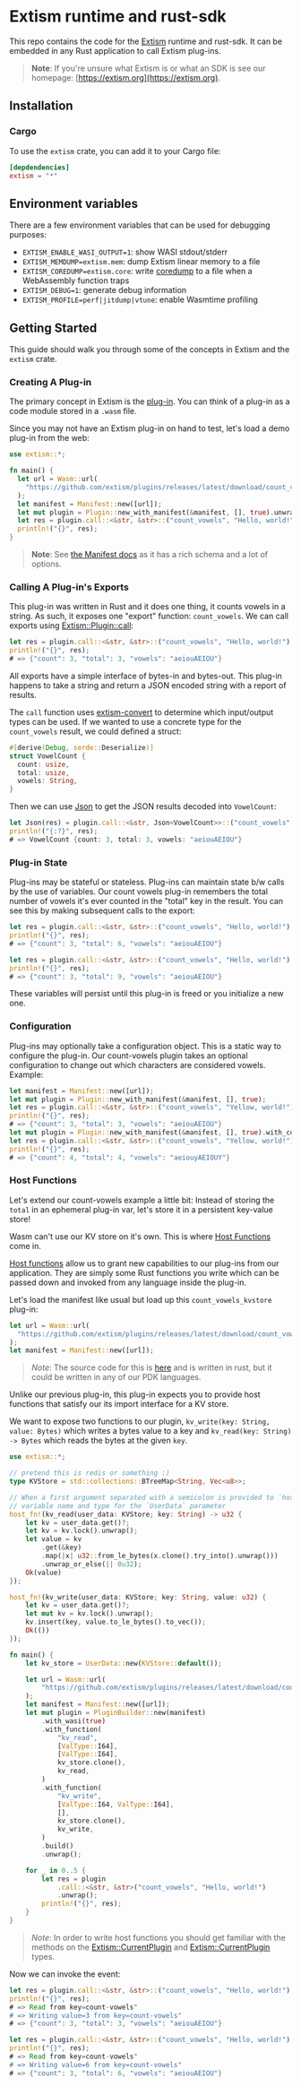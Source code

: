 # Extism runtime and rust-sdk

This repo contains the code for the [Extism](https://extism.org/) runtime and rust-sdk. It can be embedded in any Rust application to call Extism plug-ins.

> **Note**: If you're unsure what Extism is or what an SDK is see our homepage: [https://extism.org](https://extism.org).

## Installation

### Cargo

To use the `extism` crate, you can add it to your Cargo file:

```toml
[depdendencies]
extism = "*"
```

## Environment variables

There are a few environment variables that can be used for debugging purposes:

- `EXTISM_ENABLE_WASI_OUTPUT=1`: show WASI stdout/stderr
- `EXTISM_MEMDUMP=extism.mem`: dump Extism linear memory to a file
- `EXTISM_COREDUMP=extism.core`: write [coredump](https://github.com/WebAssembly/tool-conventions/blob/main/Coredump.md) to a file when a WebAssembly function traps
- `EXTISM_DEBUG=1`: generate debug information
- `EXTISM_PROFILE=perf|jitdump|vtune`: enable Wasmtime profiling

## Getting Started

This guide should walk you through some of the concepts in Extism and the `extism` crate.

### Creating A Plug-in

The primary concept in Extism is the [plug-in](https://extism.org/docs/concepts/plug-in). You can think of a plug-in as a code module stored in a `.wasm` file.

Since you may not have an Extism plug-in on hand to test, let's load a demo plug-in from the web:

```rust
use extism::*;

fn main() {
  let url = Wasm::url(
    "https://github.com/extism/plugins/releases/latest/download/count_vowels.wasm"
  );
  let manifest = Manifest::new([url]);
  let mut plugin = Plugin::new_with_manifest(&manifest, [], true).unwrap();
  let res = plugin.call::<&str, &str>::("count_vowels", "Hello, world!").unwrap();
  println!("{}", res);
}
```

> **Note**: See [the Manifest docs](https://docs.rs/extism-manifest/extism_manifest/) as it has a rich schema and a lot of options.

### Calling A Plug-in's Exports

This plug-in was written in Rust and it does one thing, it counts vowels in a string. As such, it exposes one "export" function: `count_vowels`. We can call exports using [Extism::Plugin::call](https://docs.rs/extism/latest/extism/struct.Plugin.html#method.call):

```rust
let res = plugin.call::<&str, &str>::("count_vowels", "Hello, world!").unwrap();
println!("{}", res);
# => {"count": 3, "total": 3, "vowels": "aeiouAEIOU"}
```

All exports have a simple interface of bytes-in and bytes-out. This plug-in happens to take a string and return a JSON encoded string with a report of results.

The `call` function uses [extism-convert](https://docs.rs/extism-convert) to determine which input/output types can be used. If we wanted to use a concrete type for
the `count_vowels` result, we could defined a struct:

```rust
#[derive(Debug, serde::Deserialize)]
struct VowelCount {
  count: usize,
  total: usize,
  vowels: String,
}
```

Then we can use [Json](https://docs.rs/extism-convert/latest/extism_convert/struct.Json.html) to get the JSON results decoded into `VowelCount`:

```rust
let Json(res) = plugin.call::<&str, Json<VowelCount>>::("count_vowels", "Hello, world!").unwrap();
println!("{:?}", res);
# => VowelCount {count: 3, total: 3, vowels: "aeiouAEIOU"}
```

### Plug-in State

Plug-ins may be stateful or stateless. Plug-ins can maintain state b/w calls by the use of variables. Our count vowels plug-in remembers the total number of vowels it's ever counted in the "total" key in the result. You can see this by making subsequent calls to the export:

```rust
let res = plugin.call::<&str, &str>::("count_vowels", "Hello, world!").unwrap();
println!("{}", res);
# => {"count": 3, "total": 6, "vowels": "aeiouAEIOU"}

let res = plugin.call::<&str, &str>::("count_vowels", "Hello, world!").unwrap();
println!("{}", res);
# => {"count": 3, "total": 9, "vowels": "aeiouAEIOU"}
```

These variables will persist until this plug-in is freed or you initialize a new one.

### Configuration

Plug-ins may optionally take a configuration object. This is a static way to configure the plug-in. Our count-vowels plugin takes an optional configuration to change out which characters are considered vowels. Example:

```rust
let manifest = Manifest::new([url]);
let mut plugin = Plugin::new_with_manifest(&manifest, [], true);
let res = plugin.call::<&str, &str>::("count_vowels", "Yellow, world!").unwrap();
println!("{}", res);
# => {"count": 3, "total": 3, "vowels": "aeiouAEIOU"}
let mut plugin = Plugin::new_with_manifest(&manifest, [], true).with_config_key("vowels", "aeiouyAEIOUY");
let res = plugin.call::<&str, &str>::("count_vowels", "Yellow, world!").unwrap();
println!("{}", res);
# => {"count": 4, "total": 4, "vowels": "aeiouyAEIOUY"}
```

### Host Functions

Let's extend our count-vowels example a little bit: Instead of storing the `total` in an ephemeral plug-in var, let's store it in a persistent key-value store!

Wasm can't use our KV store on it's own. This is where [Host Functions](https://extism.org/docs/concepts/host-functions) come in.

[Host functions](https://extism.org/docs/concepts/host-functions) allow us to grant new capabilities to our plug-ins from our application. They are simply some Rust functions you write which can be passed down and invoked from any language inside the plug-in.

Let's load the manifest like usual but load up this `count_vowels_kvstore` plug-in:

```rust
let url = Wasm::url(
  "https://github.com/extism/plugins/releases/latest/download/count_vowels_kvstore.wasm"
);
let manifest = Manifest::new([url]);
```

> *Note*: The source code for this is [here](https://github.com/extism/plugins/blob/main/count_vowels_kvstore/src/lib.rs) and is written in rust, but it could be written in any of our PDK languages.

Unlike our previous plug-in, this plug-in expects you to provide host functions that satisfy our its import interface for a KV store.

We want to expose two functions to our plugin, `kv_write(key: String, value: Bytes)` which writes a bytes value to a key and `kv_read(key: String) -> Bytes` which reads the bytes at the given `key`.

```rust
use extism::*;

// pretend this is redis or something :)
type KVStore = std::collections::BTreeMap<String, Vec<u8>>;

// When a first argument separated with a semicolon is provided to `host_fn` it is used as the
// variable name and type for the `UserData` parameter
host_fn!(kv_read(user_data: KVStore; key: String) -> u32 {
    let kv = user_data.get()?;
    let kv = kv.lock().unwrap();
    let value = kv
        .get(&key)
        .map(|x| u32::from_le_bytes(x.clone().try_into().unwrap()))
        .unwrap_or_else(|| 0u32);
    Ok(value)
});

host_fn!(kv_write(user_data: KVStore; key: String, value: u32) {
    let kv = user_data.get()?;
    let mut kv = kv.lock().unwrap();
    kv.insert(key, value.to_le_bytes().to_vec());
    Ok(())
});

fn main() {
    let kv_store = UserData::new(KVStore::default());

    let url = Wasm::url(
        "https://github.com/extism/plugins/releases/latest/download/count_vowels_kvstore.wasm",
    );
    let manifest = Manifest::new([url]);
    let mut plugin = PluginBuilder::new(manifest)
        .with_wasi(true)
        .with_function(
            "kv_read",
            [ValType::I64],
            [ValType::I64],
            kv_store.clone(),
            kv_read,
        )
        .with_function(
            "kv_write",
            [ValType::I64, ValType::I64],
            [],
            kv_store.clone(),
            kv_write,
        )
        .build()
        .unwrap();

    for _ in 0..5 {
        let res = plugin
            .call::<&str, &str>("count_vowels", "Hello, world!")
            .unwrap();
        println!("{}", res);
    }
}
```

> *Note*: In order to write host functions you should get familiar with the methods on the [Extism::CurrentPlugin](https://docs.rs/extism/latest/extism/struct.CurrentPlugin.html) and [Extism::CurrentPlugin](https://docs.rs/extism/latest/extism/struct.UserData.html) types.

Now we can invoke the event:

```rust
let res = plugin.call::<&str, &str>::("count_vowels", "Hello, world!").unwrap();
println!("{}", res);
# => Read from key=count-vowels"
# => Writing value=3 from key=count-vowels"
# => {"count": 3, "total": 3, "vowels": "aeiouAEIOU"}

let res = plugin.call::<&str, &str>::("count_vowels", "Hello, world!").unwrap();
println!("{}", res);
# => Read from key=count-vowels"
# => Writing value=6 from key=count-vowels"
# => {"count": 3, "total": 6, "vowels": "aeiouAEIOU"}
```



